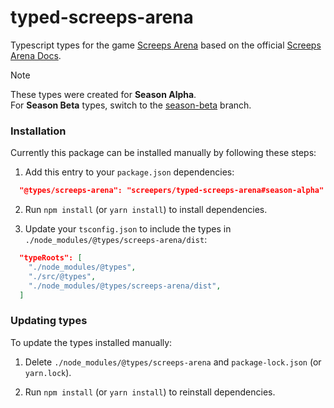 # typed-screeps-arena

Typescript types for the game [Screeps Arena](https://store.steampowered.com/app/1137320/Screeps_Arena/) based on the official [Screeps Arena Docs](https://arena.screeps.com/docs/).

> [!NOTE]
> These types were created for **Season Alpha**. \
> For **Season Beta** types, switch to the [season-beta](https://github.com/screepers/typed-screeps-arena/tree/season-beta#readme) branch.

### Installation

Currently this package can be installed manually by following these steps:

1. Add this entry to your `package.json` dependencies:
```json
  "@types/screeps-arena": "screepers/typed-screeps-arena#season-alpha"
```

2. Run `npm install` (or `yarn install`) to install dependencies.

3. Update your `tsconfig.json` to include the types in `./node_modules/@types/screeps-arena/dist`:

```json
  "typeRoots": [
    "./node_modules/@types",
    "./src/@types",
    "./node_modules/@types/screeps-arena/dist",
  ]
```

### Updating types

To update the types installed manually:

1. Delete `./node_modules/@types/screeps-arena` and `package-lock.json` (or `yarn.lock`).

2. Run `npm install` (or `yarn install`) to reinstall dependencies.
